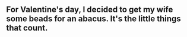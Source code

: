 ## For Valentine's day, I decided to get my wife some beads for an abacus.  It's the little things that count.
